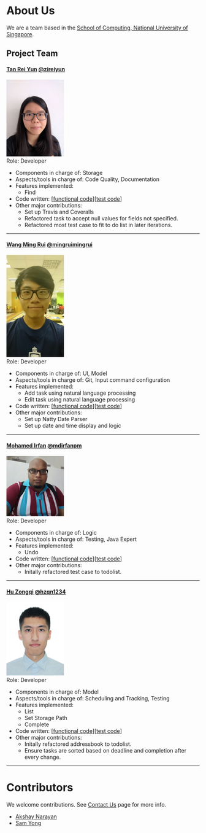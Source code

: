 # About Us

We are a team based in the [School of Computing, National University of Singapore](http://www.comp.nus.edu.sg).

## Project Team

#### [Tan Rei Yun](https://github.com/zireiyun) [@zireiyun](https://github.com/zireiyun)
<img src="images/Reiyun.JPG" width="150"><br>
 Role: Developer <br>
* Components in charge of: Storage
* Aspects/tools in charge of: Code Quality, Documentation
* Features implemented:
   * Find
* Code written: [[functional code](https://github.com/CS2103JAN2017-W10-B2/main/tree/master/collated/main/A0143132X.md)][[test code](https://github.com/CS2103JAN2017-W10-B2/main/tree/master/collated/test/A0143132X.md)]
* Other major contributions:
  * Set up Travis and Coveralls  
  * Refactored task to accept null values for fields not specified.
  * Refactored most test case to fit to do list in later iterations.

 -----

#### [Wang Ming Rui](https://github.com/mingruimingrui) [@mingruimingrui](https://github.com/mingruimingrui)
<img src="images/Ray.jpg" width="150"><br>
 Role: Developer <br>
* Components in charge of: UI, Model
* Aspects/tools in charge of: Git, Input command configuration
* Features implemented:
   * Add task using natural language processing
   * Edit task using natural language processing
* Code written: [[functional code](https://github.com/CS2103JAN2017-W10-B2/main/tree/master/collated/main/A0135795R.md)][[test code](https://github.com/CS2103JAN2017-W10-B2/main/tree/master/collated/test/A0135795R.md)]
* Other major contributions:
  * Set up Natty Date Parser
  * Set up date and time display and logic

 -----

#### [Mohamed Irfan](http://github.com/mdirfanpm) [@mdirfanpm](https://github.com/mdirfanpm)
<img src="images/Irfan.JPG" width="150"><br>
 Role: Developer <br>
* Components in charge of: Logic
* Aspects/tools in charge of: Testing, Java Expert
* Features implemented:
   * Undo
* Code written: [[functional code](https://github.com/CS2103JAN2017-W10-B2/main/tree/master/collated/main/A0138831A.md)][[test code](https://github.com/CS2103JAN2017-W10-B2/main/tree/master/collated/test/A0138831A.md)]
* Other major contributions:
  * Initally refactored test case to todolist.
 -----

#### [Hu Zongqi](https://github.com/hzqn1234) [@hzqn1234](https://github.com/hzqn1234)
<img src="images/ZQ.jpg" width="150"><br>
  Role: Developer <br>
* Components in charge of: Model
* Aspects/tools in charge of: Scheduling and Tracking, Testing
* Features implemented:
   * List
   * Set Storage Path
   * Complete
* Code written: [[functional code](https://github.com/CS2103JAN2017-W10-B2/main/tree/master/collated/main/A0115333U.md)][[test code](https://github.com/CS2103JAN2017-W10-B2/main/tree/master/collated/test/A0115333U.md)]
* Other major contributions:
  * Initally refactored addressbook to todolist.
  * Ensure tasks are sorted based on deadline and completion after every change.

 -----

# Contributors

We welcome contributions. See [Contact Us](ContactUs.md) page for more info.

* [Akshay Narayan](https://github.com/se-edu/addressbook-level4/pulls?q=is%3Apr+author%3Aokkhoy)
* [Sam Yong](https://github.com/se-edu/addressbook-level4/pulls?q=is%3Apr+author%3Amauris)
